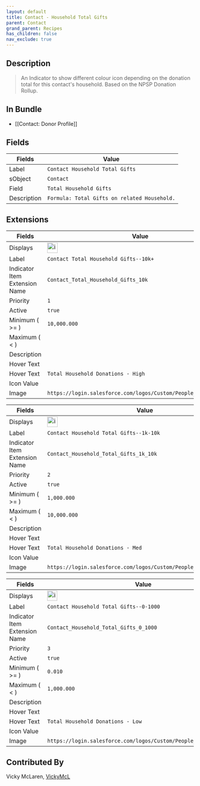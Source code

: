 ```yaml
---
layout: default
title: Contact - Household Total Gifts
parent: Contact
grand_parent: Recipes
has_children: false
nav_exclude: true
---
```


## Description

> An Indicator to show different colour icon depending on the donation total for this contact's household. Based on the NPSP Donation Rollup.  

## In Bundle
* [[Contact: Donor Profile]]

## Fields

| Fields | Value | 
|-----------|-----------|
|Label|`Contact Household Total Gifts`|
|sObject|`Contact`|
|Field|`Total Household Gifts`|
|Description|`Formula: Total Gifts on related Household.`


## Extensions

| Fields | Value |
|-----------|-----------|
|Displays|<img width="28" alt="image" src="https://user-images.githubusercontent.com/122455058/228927484-874b83a3-0060-4e05-9b49-cfe10aef4125.png">|
|Label|`Contact Total Household Gifts--10k+`|
|Indicator Item Extension Name|`Contact_Total_Household_Gifts_10k`|
|Priority|`1`|
|Active|`true`|
|Minimum ( >= )|`10,000.000`|
|Maximum ( < )|
|Description|
|Hover Text|
|Hover Text|`Total Household Donations - High`|
|Icon Value|
|Image|`https://login.salesforce.com/logos/Custom/People_Red/logo.png`|


| Fields | Value |
|-----------|-----------|
|Displays|<img width="28" alt="image" src="https://user-images.githubusercontent.com/122455058/228927919-f351a65b-89ba-47fb-a2bf-3bc562b9ac6f.png">
|Label|`Contact Household Total Gifts--1k-10k`|
|Indicator Item Extension Name|`Contact_Household_Total_Gifts_1k_10k`|
|Priority|`2`|
|Active|`true`|
|Minimum ( >= )|`1,000.000`|
|Maximum ( < )|`10,000.000`|
|Description|
|Hover Text|
|Hover Text|`Total Household Donations - Med`|
|Icon Value|
|Image|`https://login.salesforce.com/logos/Custom/People_Yellow/logo.png`|


| Fields | Value |
|-----------|-----------|
|Displays|<img width="27" alt="image" src="https://user-images.githubusercontent.com/122455058/228928266-35380856-ed07-4f5c-96d8-bfeafe420382.png">
|Label|`Contact Household Total Gifts--0-1000`|
|Indicator Item Extension Name|`Contact_Household_Total_Gifts_0_1000`|
|Priority|`3`|
|Active|`true`|
|Minimum ( >= )|`0.010`|
|Maximum ( < )|`1,000.000`|
|Description|
|Hover Text|
|Hover Text|`Total Household Donations - Low`|
|Icon Value|
|Image|`https://login.salesforce.com/logos/Custom/People_Green/logo.png`|


## Contributed By
Vicky McLaren, [VickyMcL](https://github.com/VickyMcL)
